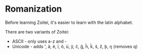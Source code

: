 # Romanization

Before learning Zoitei, it's easier to learn with the latin alphabet.

There are two variants of Zoitei:

 - ASCII - only uses a-z and -
 - Unicode - adds ', ä, ë, ï, ö, ü, ÿ, č, ǧ, ȟ, ǩ, š, ž, þ, ŋ (removes q)
